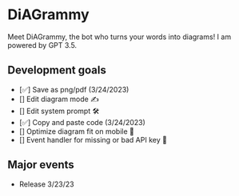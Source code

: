 # DiAGrammy
Meet DiAGrammy, the bot who turns your words into diagrams! I am powered by GPT 3.5.

## Development goals 
- [✅] Save as png/pdf (3/24/2023)
- [] Edit diagram mode ✍️ 
- [] Edit system prompt 🛠
- [✅] Copy and paste code (3/24/2023)
- [] Optimize diagram fit on mobile 📲
- [] Event handler for missing or bad API key 🔑 

## Major events
- Release 3/23/23
